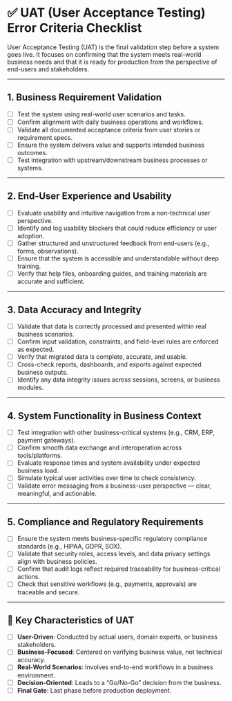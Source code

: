 # ✅ UAT (User Acceptance Testing) Error Criteria Checklist

User Acceptance Testing (UAT) is the final validation step before a system goes live. It focuses on confirming that the system meets real-world business needs and that it is ready for production from the perspective of end-users and stakeholders.

---

## 1. Business Requirement Validation
- [ ] Test the system using real-world user scenarios and tasks.
- [ ] Confirm alignment with daily business operations and workflows.
- [ ] Validate all documented acceptance criteria from user stories or requirement specs.
- [ ] Ensure the system delivers value and supports intended business outcomes.
- [ ] Test integration with upstream/downstream business processes or systems.

---

## 2. End-User Experience and Usability
- [ ] Evaluate usability and intuitive navigation from a non-technical user perspective.
- [ ] Identify and log usability blockers that could reduce efficiency or user adoption.
- [ ] Gather structured and unstructured feedback from end-users (e.g., forms, observations).
- [ ] Ensure that the system is accessible and understandable without deep training.
- [ ] Verify that help files, onboarding guides, and training materials are accurate and sufficient.

---

## 3. Data Accuracy and Integrity
- [ ] Validate that data is correctly processed and presented within real business scenarios.
- [ ] Confirm input validation, constraints, and field-level rules are enforced as expected.
- [ ] Verify that migrated data is complete, accurate, and usable.
- [ ] Cross-check reports, dashboards, and exports against expected business outputs.
- [ ] Identify any data integrity issues across sessions, screens, or business modules.

---

## 4. System Functionality in Business Context
- [ ] Test integration with other business-critical systems (e.g., CRM, ERP, payment gateways).
- [ ] Confirm smooth data exchange and interoperation across tools/platforms.
- [ ] Evaluate response times and system availability under expected business load.
- [ ] Simulate typical user activities over time to check consistency.
- [ ] Validate error messaging from a business-user perspective — clear, meaningful, and actionable.

---

## 5. Compliance and Regulatory Requirements
- [ ] Ensure the system meets business-specific regulatory compliance standards (e.g., HIPAA, GDPR, SOX).
- [ ] Validate that security roles, access levels, and data privacy settings align with business policies.
- [ ] Confirm that audit logs reflect required traceability for business-critical actions.
- [ ] Check that sensitive workflows (e.g., payments, approvals) are traceable and secure.

---

## 🔄 Key Characteristics of UAT
- [ ] **User-Driven**: Conducted by actual users, domain experts, or business stakeholders.
- [ ] **Business-Focused**: Centered on verifying business value, not technical accuracy.
- [ ] **Real-World Scenarios**: Involves end-to-end workflows in a business environment.
- [ ] **Decision-Oriented**: Leads to a “Go/No-Go” decision from the business.
- [ ] **Final Gate**: Last phase before production deployment.
